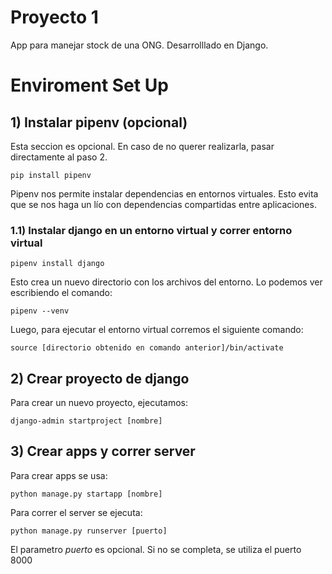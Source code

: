 # Proyecto 1
App para manejar stock de una ONG. Desarrolllado en Django.

# Enviroment Set Up

## 1) Instalar pipenv (opcional)

Esta seccion es opcional. En caso de no querer realizarla, pasar directamente al paso 2.

```
pip install pipenv
```

Pipenv nos permite instalar dependencias en entornos virtuales. Esto evita que se nos haga un lío con dependencias compartidas entre aplicaciones.

### 1.1) Instalar django en un entorno virtual y correr entorno virtual

```
pipenv install django
```

Esto crea un nuevo directorio con los archivos del entorno. Lo podemos ver escribiendo el comando:

```
pipenv --venv
```

Luego, para ejecutar el entorno virtual corremos el siguiente comando:

```
source [directorio obtenido en comando anterior]/bin/activate
```

## 2) Crear proyecto de django

Para crear un nuevo proyecto, ejecutamos:

```
django-admin startproject [nombre]
```

## 3) Crear apps y correr server

Para crear apps se usa:

```
python manage.py startapp [nombre]
```

Para correr el server se ejecuta:

```
python manage.py runserver [puerto]
```

El parametro *puerto* es opcional. Si no se completa, se utiliza el puerto 8000
